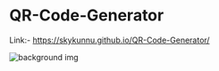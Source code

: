 # QR-Code-Generator

Link:- https://skykunnu.github.io/QR-Code-Generator/

![background img](https://github.com/skykunnu/QR-Code-Generator/assets/73191595/320a3ab4-8dac-478c-9281-c113e297e213)
